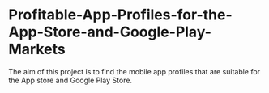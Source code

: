 # Profitable-App-Profiles-for-the-App-Store-and-Google-Play-Markets
The aim of this project is to find the mobile app profiles that are suitable for the App store and Google Play Store.
